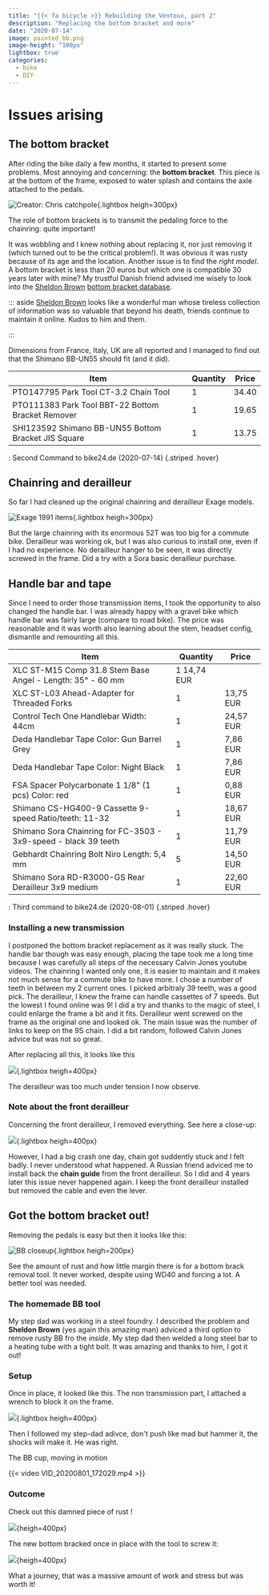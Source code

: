 ```yaml
---
title: "{{< fa bicycle >}} Rebuilding the Ventoux, part 2"
description: "Replacing the bottom bracket and more"
date: "2020-07-14"
image: painted_bb.png
image-height: "100px"
lightbox: true
categories: 
  - bike
  - DIY
---
```


# Issues arising

## The bottom bracket

After riding the bike daily a few months, it started to present some problems.
Most annoying and concerning: the **bottom bracket**. This piece is at the bottom of 
the frame, exposed to water splash and contains the axle attached to the pedals.

![Creator: Chris catchpole](bb.jpg){.lightbox heigh=300px}

The role of bottom brackets is to transmit the pedaling force to the chainring: quite important!

It was wobbling and I knew nothing about replacing it, nor just removing it (which turned out to be the critical problem!). It was obvious it was rusty because of its age and the location. Another issue is to find the _right model_. A bottom bracket is less 
than 20 euros but which one is compatible 30 years later with mine?
My trustful Danish friend advised me wisely to look into the [Sheldon Brown](https://www.sheldonbrown.com) 
[bottom bracket database](https://www.sheldonbrown.com/bbsize.html#shimano).

::: aside
 [Sheldon Brown](https://www.sheldonbrown.com)  looks like a wonderful man whose 
 tireless collection of information was so valuable that beyond his death, friends continue to maintain it online. Kudos to him and them.

:::

Dimensions from France, Italy, UK are all reported and I managed to find out that
 the Shimano BB-UN55 should fit (and it did).



| Item                                                | Quantity | Price |
|-----------------------------------------------------|----------|-------|
| PTO147795 Park Tool CT-3.2 Chain Tool               | 1        | 34.40 |
| PTO111383 Park Tool BBT-22 Bottom Bracket Remover   | 1        | 19.65 |
| SHI123592 Shimano BB-UN55 Bottom Bracket JIS Square | 1        | 13.75 |

: Second Command to bike24.de (2020-07-14) {.striped .hover}

## Chainring and derailleur

So far I had cleaned up the original chainring and derailleur Exage models.

![Exage 1991 items](signal-2020-05-21-191317.jpg){.lightbox heigh=300px}

But the large chainring with its enormous 52T was too big for a commute bike.
Derailleur was working ok, but I was also curious to install one, even if I had no 
experience. No derailleur hanger to be seen, it was directly screwed in the frame.
Did a try with a Sora basic derailleur purchase.

## Handle bar and tape

Since I need to order those transmission items, I took  the opportunity to also changed the handle bar.
I was already happy with a gravel bike which handle bar was fairly large (compare to road bike). The price was reasonable and it was worth also learning about the stem, headset config, dismantle and remounting all this.

| Item                                                | Quantity | Price |
|-----------------------------------------------------|----------|-------|
| XLC ST-M15 Comp 31.8 Stem Base Angel - Length: 35° - 60 mm | 1   14,74 EUR  |
| XLC ST-L03 Ahead-Adapter for Threaded Forks | 1  | 13,75 EUR    |
| Control Tech One Handlebar Width: 44cm |  1  | 24,57 EUR   | 
| Deda Handlebar Tape Color: Gun Barrel Grey | 1 |  7,86 EUR    |
| Deda Handlebar Tape Color: Night Black | 1  | 7,86 EUR   | 
| FSA Spacer Polycarbonate 1 1/8" (1 pcs) Color: red | 1 |  0,88 EUR  |  
| Shimano CS-HG400-9 Cassette 9-speed Ratio/teeth: 11-32 | 1  | 18,67 EUR   | 
| Shimano Sora Chainring for FC-3503 - 3x9-speed - black  39 teeth | 1 |  11,79 EUR   | 
| Gebhardt Chainring Bolt Niro Length: 5,4 mm | 5 |   14,50 EUR    |
| Shimano Sora RD-R3000-GS Rear Derailleur 3x9 medium | 1 |  22,60 EUR   |

: Third command to bike24.de (2020-08-01) {.striped .hover}

### Installing a new transmission

I postponed the bottom bracket replacement as it was really stuck. The handle bar though was easy enough, placing the tape took me a long time because I was carefully all steps of the necessary Calvin Jones youtube videos.
The chainring I wanted only one, it is easier to maintain and it makes not much sense for a commute bike to have more. I chose a number of teeth in between my 2 current ones. I picked arbitraly 39 teeth, was a good pick.
The derailleur, I knew the frame can handle cassettes of 7 speeds. But the lowest I found online was 9! I did a try and thanks to the magic of steel, I could enlarge the frame a bit and it fits.
Derailleur went screwed on the frame as the original one and looked ok. The main issue was the number of links to keep on the 9S chain. I did a bit random, followed Calvin Jones advice but was not so great.

After replacing all this, it looks like this 

![](IMG_20230430_101157.jpg){.lightbox heigh=400px}

The derailleur was too much under tension I now observe.

### Note about the front derailleur

Concerning the front derailleur, I removed everything. See here a close-up:

![](IMG_20200819_084455.jpg){.lightbox heigh=400px}

However, I had a big crash one day, chain got suddently stuck and I felt badly. I never understood what happened. A Russian friend adviced me to install back the **chain guide** from the front derailleur. So I did and 4 years later this issue never happened again. I keep the front derailleur installed but removed the cable and even the lever.

## Got the bottom bracket out!

Removing the pedals is easy but then it looks like this:

![BB closeup](IMG_20200713_130943.jpg){.lightbox heigh=200px}

See the amount of rust and how little margin there is for a bottom brack removal tool. It never worked, despite using WD40 and forcing a lot. A better tool was needed.

### The homemade BB tool

My step dad was working in a steel foundry. I described the problem and **Sheldon Brown** (yes again this amazing man) adviced a third option to remove rusty BB fro the _inside_. My step dad then welded a long steel bar to a heating tube with a tight bolt. It was amazing and thanks to him, I got it out!

### Setup

Once in place, it looked like this. The non transmission part, I attached a wrench to block it on the frame.

![](IMG_20200801_172022.jpg){.lightbox heigh=400px}

Then I followed my step-dad adivce, don't push like mad but hammer it, the shocks will make it. He was right.

The BB cup, moving in motion

{{< video  VID_20200801_172029.mp4 >}}

### Outcome

Check out this damned piece of rust !

![](IMG_20200801_172423_1.jpg){heigh=400px}


The new bottom bracked once in place with the tool to screw it:

![](IMG_20200801_175920.jpg){heigh=400px}

What a journey, that was a massive amount of work and stress but was worth it!